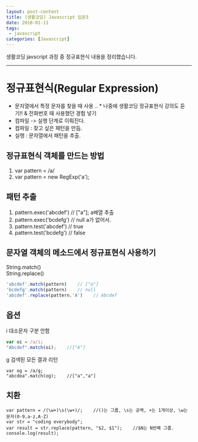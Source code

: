 ```yaml
---
layout: post-content
title: (생활코딩) Javascript 입문3
date: 2018-01-11
tags:
 - javascript
categories: [Javascript]
---
```


생활코딩 javscript 과정 중 정규표현식 내용을 정리했습니다.

---


# 정규표현식(Regular Expression)
- 문자열에서 특정 문자를 찾을 때 사용 .. * 나중에 생활코딩 정규표현식 강의도 듣기!! & 전화번호 때 사용했던 경험 넣기
- 컴파일 -> 실행 단계로 이뤄진다.
- 컴파일 : 찾고 싶은 패턴을 만듬.
- 실행 : 문자열에서 패턴을 추출.

## 정규표현식 객체를 만드는 방법
1) var pattern = /a/    
2) var pattern = new RegExp('a');

## 패턴 추출
1) pattern.exec('abcdef')    // ["a"]; a배열 추출    
2) pattern.exec('bcdefg')    // null a가 없어서.    
3) pattern.test('abcdef')     // true    
4) pattern.test('bcdefg')     // false

## 문자열 객체의 메소드에서 정규표현식 사용하기
String.match()    
String.replace()
```javascript
'abcdef'.match(pattern)    // ["a"]
'bcdefg'.match(pattern)    // null
'abcdef'.replace(pattern,'A')    // Abcdef
```

## 옵션
i 대소문자 구분 안함
```javascript
var oi = /a/i;
"Abcdef".match(oi);    //["A"]
```

g 검색된 모든 결과 리턴
```
var og = /a/g;
"abcdea".match(og);    //["a","a"]
```

## 치환
```
var pattern = /(\w+)\s(\w+)/;    //()는 그룹, \s는 공백, +는 1개이상, \w는 문자(0-9,a-z,A-Z)
var str = "coding everybody";
var result = str.replace(pattern, "$2, $1");    //$N는 N번째 그룹.
console.log(result);
```